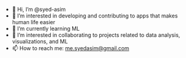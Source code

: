 - 👋 Hi, I’m @syed-asim
- 👀 I’m interested in developing and contributing to apps that makes human life easier
- 🌱 I’m currently learning ML
- 💞️ I’m  interested in collaborating to projects related to data analysis, visualizations, and ML
- 📫 How to reach me: me.syedasim@gmail.com

<!---
syed-asim/syed-asim is a ✨ special ✨ repository because its `README.md` (this file) appears on your GitHub profile.
You can click the Preview link to take a look at your changes.
--->

